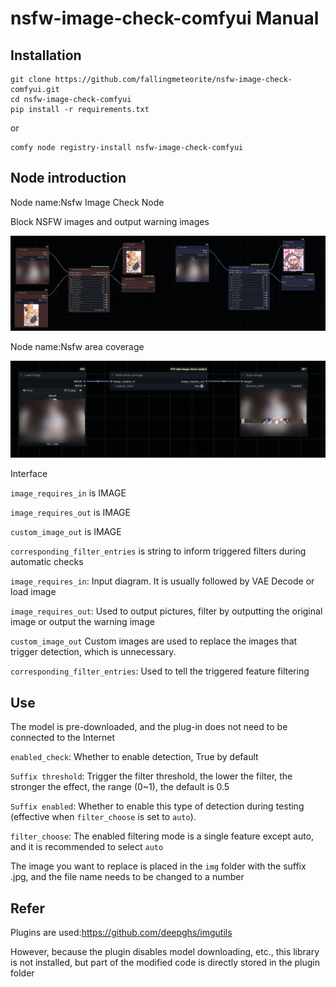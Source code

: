 # nsfw-image-check-comfyui Manual

## Installation

```
git clone https://github.com/fallingmeteorite/nsfw-image-check-comfyui.git
cd nsfw-image-check-comfyui
pip install -r requirements.txt

```

or

```
comfy node registry-install nsfw-image-check-comfyui
```

## Node introduction

Node name:Nsfw Image Check Node

Block NSFW images and output warning images

![img0.png](img0.png)

Node name:Nsfw area coverage

![img2.png](img1.png)

Interface

`image_requires_in` is IMAGE

`image_requires_out` is IMAGE

`custom_image_out` is IMAGE

`corresponding_filter_entries` is string to inform triggered filters during automatic checks

`image_requires_in`: Input diagram. It is usually followed by VAE Decode or load image

`image_requires_out`: Used to output pictures, filter by outputting the original image or output the warning image

`custom_image_out` Custom images are used to replace the images that trigger detection, which is unnecessary.

`corresponding_filter_entries`: Used to tell the triggered feature filtering

## Use

The model is pre-downloaded, and the plug-in does not need to be connected to the Internet

`enabled_check`: Whether to enable detection, True by default

`Suffix threshold`: Trigger the filter threshold, the lower the filter, the stronger the effect, the range (0~1), the
default is 0.5

`Suffix enabled`: Whether to enable this type of detection during testing (effective when `filter_choose` is set to `auto`).

`filter_choose`: The enabled filtering mode is a single feature except auto, and it is recommended to select `auto`

The image you want to replace is placed in the `img` folder with the suffix .jpg, and the file name needs to be changed
to a number

## Refer

Plugins are used:https://github.com/deepghs/imgutils

However, because the plugin disables model downloading, etc., this library is not installed, but part of the modified
code is directly stored in the plugin folder



